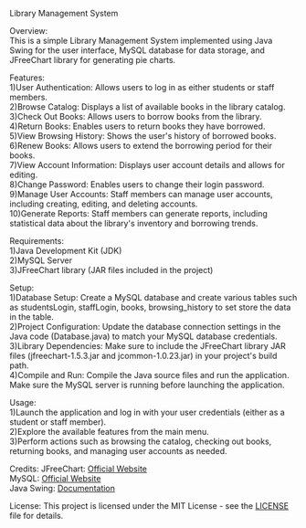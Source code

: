 Library Management System



Overview:  
This is a simple Library Management System implemented using Java Swing for the user interface, MySQL database for data storage, and JFreeChart library for generating pie charts.

Features:    
1)User Authentication:   Allows users to log in as either students or staff members.    
2)Browse Catalog: Displays a list of available books in the library catalog.    
3)Check Out Books: Allows users to borrow books from the library.   
4)Return Books: Enables users to return books they have borrowed.    
5)View Browsing History: Shows the user's history of borrowed books.    
6)Renew Books: Allows users to extend the borrowing period for their books.     
7)View Account Information: Displays user account details and allows for editing.    
8)Change Password: Enables users to change their login password.    
9)Manage User Accounts: Staff members can manage user accounts, including creating, editing, and deleting accounts.    
10)Generate Reports: Staff members can generate reports, including statistical data about the library's inventory and borrowing trends.

Requirements:    
1)Java Development Kit (JDK)   
2)MySQL Server    
3)JFreeChart library (JAR files included in the project)

Setup:    
1)Database Setup: Create a MySQL database and create various tables such as studentsLogin, staffLogin, books, browsing_history to set store the data in the table.     
2)Project Configuration: Update the database connection settings in the Java code (Database.java) to match your MySQL database credentials.   
3)Library Dependencies: Make sure to include the JFreeChart library JAR files (jfreechart-1.5.3.jar and jcommon-1.0.23.jar) in your project's build path.   
4)Compile and Run: Compile the Java source files and run the application. Make sure the MySQL server is running before launching the application.

Usage:   
1)Launch the application and log in with your user credentials (either as a student or staff member).  
2)Explore the available features from the main menu.   
3)Perform actions such as browsing the catalog, checking out books, returning books, and managing user accounts as needed.

Credits:
JFreeChart: [Official Website](https://jfree.org/jfreechart/download.html)   
MySQL: [Official Website](https://www.mysql.com/)   
Java Swing: [Documentation](https://docs.oracle.com/javase/8/docs/api/javax/swing/package-summary.html)

License:
This project is licensed under the MIT License - see the [LICENSE](LICENSE) file for details.

